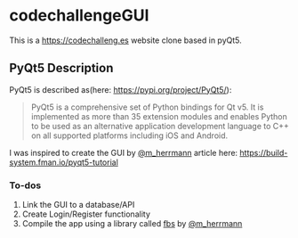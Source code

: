# codechallengeGUI
This is a https://codechalleng.es website clone based in pyQt5.

## PyQt5 Description
PyQt5 is described as(here: https://pypi.org/project/PyQt5/):
> PyQt5 is a comprehensive set of Python bindings for Qt v5. It is implemented as more than 35 extension modules and enables Python to be used as an alternative application development language to C++ on all supported platforms including iOS and Android.

I was inspired to create the GUI by <a href="https://twitter.com/m_herrmann">@m_herrmann</a> article here: https://build-system.fman.io/pyqt5-tutorial

### To-dos
1. Link the GUI to a database/API
2. Create Login/Register functionality
3. Compile the app using a library called <a href="https://github.com/mherrmann/fbs">fbs</a> by <a href="https://twitter.com/m_herrmann">@m_herrmann</a>



